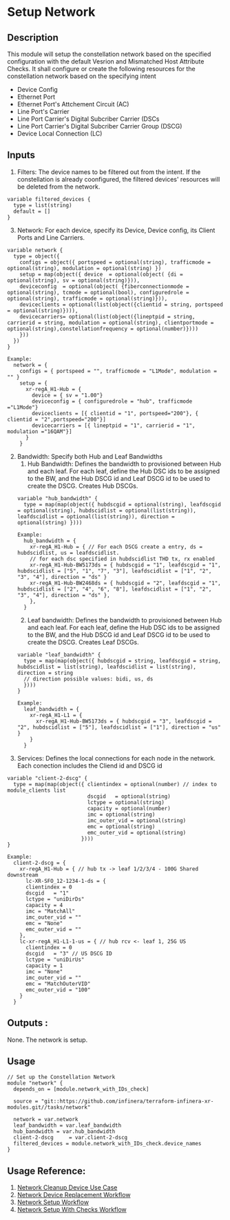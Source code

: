 # Setup Network

## Description
This module will setup the constellation network based on the specified configuration with the default Vesrion and Mismatched Host Attribute Checks. It shall configure or create the following resources for the constellation network based on the specifying intent
* Device Config
* Ethernet Port
* Ethernet Port's Attchement Circuit (AC)
* Line Port's Carrier
* Line Port Carrier's Digital Subcriber Carrier (DSCs
* Line Port Carrier's Digital Subcriber Carrier Group (DSCG)
* Device Local Connection (LC)

## Inputs
1. Filters: The device names to be filtered out from the intent. If the constellation is already coonfigured, the filtered devices' resources will be deleted from the network.
```
variable filtered_devices {
  type = list(string)
  default = []
}
```
3. Network: For each device, specify its Device, Device config, its Client Ports and Line Carriers.
```
variable network {
  type = object({
    configs = object({ portspeed = optional(string), trafficmode = optional(string), modulation = optional(string) })
    setup = map(object({ device  = optional(object( {di = optional(string), sv = optional(string)})),
    deviceconfig  = optional(object( {fiberconnectionmode = optional(string), tcmode = optional(bool), configuredrole = optional(string), trafficmode = optional(string)})),
    deviceclients = optional(list(object({clientid = string, portspeed = optional(string)}))),
    devicecarriers= optional(list(object({lineptpid = string, carrierid = string, modulation = optional(string), clientportmode = optional(string),constellationfrequency = optional(number)})))
    }))
  })
}

Example:
  network = {
    configs = { portspeed = "", trafficmode = "L1Mode", modulation = "" }
    setup = {
      xr-regA_H1-Hub = {
        device = { sv = "1.00"}
        deviceconfig = { configuredrole = "hub", trafficmode ="L1Mode"}
        deviceclients = [{ clientid = "1", portspeed="200"}, { clientid = "2",portspeed="200"}]
        devicecarriers = [{ lineptpid = "1", carrierid = "1", modulation ="16QAM"}] 
      }
    }
```
2. Bandwidth: Specify both Hub and Leaf Bandwidths
   1. Hub Bandwidth: Defines the bandwidth to provisioned between Hub and each leaf. For each leaf, define the Hub DSC ids to be assigned to the BW, and the Hub DSCG id and Leaf DSCG id to be used to create the DSCG. Creates Hub DSCGs.
    ```
    variable "hub_bandwidth" {
      type = map(map(object({ hubdscgid = optional(string), leafdscgid = optional(string), hubdscidlist = optional(list(string)), leafdscidlist = optional(list(string)), direction = optional(string) })))

    Example:
      hub_bandwidth = {
        xr-regA_H1-Hub = { // For each DSCG create a entry, ds = hubdscidlist, us = leafdscidlist. 
        // for each dsc specified in hubdscidlist THD tx, rx enabled
        xr-regA_H1-Hub-BW5173ds = { hubdscgid = "1", leafdscgid = "1", hubdscidlist = ["5", "1", "7", "3"], leafdscidlist = ["1", "2", "3", "4"], direction = "ds" }
        xr-regA_H1-Hub-BW2468ds = { hubdscgid = "2", leafdscgid = "1", hubdscidlist = ["2", "4", "6", "8"], leafdscidlist = ["1", "2", "3", "4"], direction = "ds" },
        },
      }
    ```
    2. Leaf bandwidth: Defines the bandwidth to provisioned between Hub and each leaf. For each leaf, define the Hub DSC ids to be assigned to the BW, and the Hub DSCG id and Leaf DSCG id to be used to create the DSCG. Creates Leaf DSCGs.
    ```
    variable "leaf_bandwidth" {
      type = map(map(object({ hubdscgid = string, leafdscgid = string, hubdscidlist = list(string), leafdscidlist = list(string), direction = string
      // direction possible values: bidi, us, ds
      })))
    }

    Example:
      leaf_bandwidth = {
        xr-regA_H1-L1 = {       
          xr-regA_H1-Hub-BW5173ds = { hubdscgid = "3", leafdscgid = "2", hubdscidlist = ["5"], leafdscidlist = ["1"], direction = "us" }
        }
      }
    ```
3. Services: Defines the local connections for each node in the network. Each conection includes the Cliend id and DSCG id
```
variable "client-2-dscg" {
  type = map(map(object({ clientindex = optional(number) // index to module_clients list
                          dscgid   = optional(string)
                          lctype = optional(string)
                          capacity = optional(number)
                          imc = optional(string)
                          imc_outer_vid = optional(string)
                          emc = optional(string)
                          emc_outer_vid = optional(string) 
                        })))
}

Example:
  client-2-dscg = {
    xr-regA_H1-Hub = { // hub tx -> leaf 1/2/3/4 - 100G Shared downstream
      lc-XR-SFO_12-1234-1-ds = { 
      clientindex = 0
      dscgid   = "1"
      lctype = "uniDirDs"
      capacity = 4
      imc = "MatchAll"
      imc_outer_vid = ""
      emc = "None"
      emc_outer_vid = ""
    }, 
    lc-xr-regA_H1-L1-1-us = { // hub rcv <- leaf 1, 25G US
      clientindex = 0
      dscgid   = "3" // US DSCG ID 
      lctype = "uniDirUs"
      capacity = 1
      imc = "None" 
      imc_outer_vid = ""
      emc = "MatchOuterVID"
      emc_outer_vid = "100"       
    }
  }
```
## Outputs : 
None. The network is setup.

## Usage
```
// Set up the Constellation Network
module "network" {
  depends_on = [module.network_with_IDs_check]

  source = "git::https://github.com/infinera/terraform-infinera-xr-modules.git//tasks/network"

  network = var.network
  leaf_bandwidth = var.leaf_bandwidth
  hub_bandwidth = var.hub_bandwidth
  client-2-dscg     = var.client-2-dscg
  filtered_devices = module.network_with_IDs_check.device_names
}

```

## Usage Reference: 
1. [Network Cleanup Device Use Case](https://github.com/infinera/terraform-xr-network/tree/main/use_cases/network_cleanup_device)
2. [Network Device Replacement Workflow](https://github.com/infinera/terraform-infinera-xr-modules/tree/main/workflows/network_device_replacement)
3. [Network Setup Workflow](https://github.com/infinera/terraform-infinera-xr-modules/tree/main/workflows/setup_network)
4. [Network Setup With Checks Workflow](https://github.com/infinera/terraform-infinera-xr-modules/tree/main/workflows/setup_network_with_checks)

